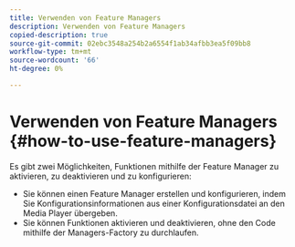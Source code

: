 ```yaml
---
title: Verwenden von Feature Managers
description: Verwenden von Feature Managers
copied-description: true
source-git-commit: 02ebc3548a254b2a6554f1ab34afbb3ea5f09bb8
workflow-type: tm+mt
source-wordcount: '66'
ht-degree: 0%

---
```


# Verwenden von Feature Managers {#how-to-use-feature-managers}

Es gibt zwei Möglichkeiten, Funktionen mithilfe der Feature Manager zu aktivieren, zu deaktivieren und zu konfigurieren:

* Sie können einen Feature Manager erstellen und konfigurieren, indem Sie Konfigurationsinformationen aus einer Konfigurationsdatei an den Media Player übergeben.
* Sie können Funktionen aktivieren und deaktivieren, ohne den Code mithilfe der Managers-Factory zu durchlaufen.
